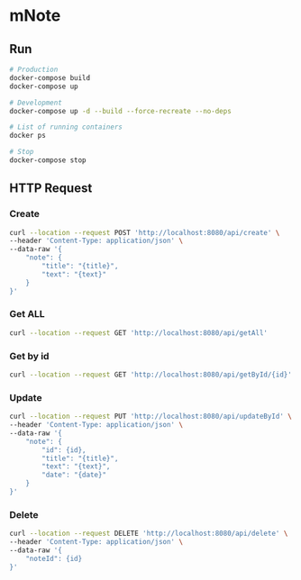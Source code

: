 # mNote

## Run

```bash
# Production
docker-compose build
docker-compose up

# Development
docker-compose up -d --build --force-recreate --no-deps

# List of running containers
docker ps

# Stop
docker-compose stop
```

## HTTP Request

### Create

```bash
curl --location --request POST 'http://localhost:8080/api/create' \
--header 'Content-Type: application/json' \
--data-raw '{
    "note": {
        "title": "{title}",
        "text": "{text}"
    }
}'
```

### Get ALL

```bash
curl --location --request GET 'http://localhost:8080/api/getAll'
```

### Get by id

```bash
curl --location --request GET 'http://localhost:8080/api/getById/{id}'
```

### Update

```bash
curl --location --request PUT 'http://localhost:8080/api/updateById' \
--header 'Content-Type: application/json' \
--data-raw '{
    "note": {
        "id": {id},
        "title": "{title}",
        "text": "{text}",
        "date": "{date}"
    }
}'
```

### Delete

```bash
curl --location --request DELETE 'http://localhost:8080/api/delete' \
--header 'Content-Type: application/json' \
--data-raw '{
    "noteId": {id}
}'
```
